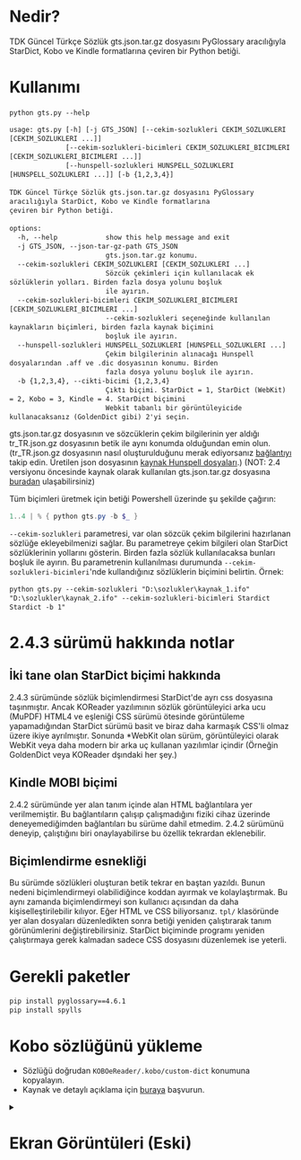 # Nedir?
TDK Güncel Türkçe Sözlük gts.json.tar.gz dosyasını PyGlossary aracılığıyla StarDict, Kobo ve Kindle formatlarına çeviren bir Python betiği.

# Kullanımı
`python gts.py --help`
```
usage: gts.py [-h] [-j GTS_JSON] [--cekim-sozlukleri CEKIM_SOZLUKLERI [CEKIM_SOZLUKLERI ...]]
              [--cekim-sozlukleri-bicimleri CEKIM_SOZLUKLERI_BICIMLERI [CEKIM_SOZLUKLERI_BICIMLERI ...]]
              [--hunspell-sozlukleri HUNSPELL_SOZLUKLERI [HUNSPELL_SOZLUKLERI ...]] [-b {1,2,3,4}]

TDK Güncel Türkçe Sözlük gts.json.tar.gz dosyasını PyGlossary aracılığıyla StarDict, Kobo ve Kindle formatlarına
çeviren bir Python betiği.

options:
  -h, --help            show this help message and exit
  -j GTS_JSON, --json-tar-gz-path GTS_JSON
                        gts.json.tar.gz konumu.
  --cekim-sozlukleri CEKIM_SOZLUKLERI [CEKIM_SOZLUKLERI ...]
                        Sözcük çekimleri için kullanılacak ek sözlüklerin yolları. Birden fazla dosya yolunu boşluk
                        ile ayırın.
  --cekim-sozlukleri-bicimleri CEKIM_SOZLUKLERI_BICIMLERI [CEKIM_SOZLUKLERI_BICIMLERI ...]
                        --cekim-sozlukleri seçeneğinde kullanılan kaynakların biçimleri, birden fazla kaynak biçimini
                        boşluk ile ayırın.
  --hunspell-sozlukleri HUNSPELL_SOZLUKLERI [HUNSPELL_SOZLUKLERI ...]
                        Çekim bilgilerinin alınacağı Hunspell dosyalarından .aff ve .dic dosyasının konumu. Birden
                        fazla dosya yolunu boşluk ile ayırın.
  -b {1,2,3,4}, --cikti-bicimi {1,2,3,4}
                        Çıktı biçimi. StarDict = 1, StarDict (WebKit) = 2, Kobo = 3, Kindle = 4. StarDict biçimini
                        Webkit tabanlı bir görüntüleyicide kullanacaksanız (GoldenDict gibi) 2'yi seçin.
```
gts.json.tar.gz dosyasının ve sözcüklerin çekim bilgilerinin yer aldığı tr_TR.json.gz dosyasının betik ile aynı konumda olduğundan emin olun. (tr_TR.json.gz dosyasının nasıl oluşturulduğunu merak ediyorsanız [bağlantıyı](https://github.com/anezih/HunspellWordForms) takip edin. Üretilen json dosyasının [kaynak Hunspell dosyaları](https://github.com/titoBouzout/Dictionaries/blob/master/Turkish.txt).) (NOT: 2.4 versiyonu öncesinde kaynak olarak kullanılan gts.json.tar.gz dosyasına [buradan](https://github.com/ogun/guncel-turkce-sozluk) ulaşabilirsiniz)

Tüm biçimleri üretmek için betiği Powershell üzerinde şu şekilde çağırın:

```powershell
1..4 | % { python gts.py -b $_ }
```

`--cekim-sozlukleri` parametresi, var olan sözcük çekim bilgilerini hazırlanan sözlüğe ekleyebilmenizi sağlar. Bu parametreye çekim bilgileri olan StarDict sözlüklerinin yollarını gösterin. Birden fazla sözlük kullanılacaksa bunları boşluk ile ayırın. Bu parametrenin kullanılması durumunda `--cekim-sozlukleri-bicimleri`'nde kullandığınız sözlüklerin biçimini belirtin. Örnek:
```
python gts.py --cekim-sozlukleri "D:\sozlukler\kaynak_1.ifo" "D:\sozlukler\kaynak_2.ifo" --cekim-sozlukleri-bicimleri Stardict Stardict -b 1"
```

# 2.4.3 sürümü hakkında notlar
## İki tane olan StarDict biçimi hakkında<br>
2.4.3 sürümünde sözlük biçimlendirmesi StarDict'de ayrı css dosyasına taşınmıştır. Ancak KOReader yazılımının sözlük görüntüleyici arka ucu (MuPDF) HTML4 ve eşleniği CSS sürümü ötesinde görüntüleme yapamadığından StarDict sürümü basit ve biraz daha karmaşık CSS'li olmaz üzere ikiye ayrılmıştır. Sonunda *WebKit olan sürüm, görüntüleyici olarak WebKit veya daha modern bir arka uç kullanan yazılımlar içindir (Örneğin GoldenDict veya KOReader dşındaki her şey.)

## Kindle MOBI biçimi
2.4.2 sürümünde yer alan tanım içinde alan HTML bağlantılara yer verilmemiştir. Bu bağlantıların çalışıp çalışmadığını fiziki cihaz üzerinde deneyemediğimden bağlantıları bu sürüme dahil etmedim. 2.4.2 sürümünü deneyip, çalıştığını biri onaylayabilirse bu özellik tekrardan eklenebilir.

## Biçimlendirme esnekliği
Bu sürümde sözlükleri oluşturan betik tekrar en baştan yazıldı. Bunun nedeni biçimlendirmeyi olabilidiğince koddan ayırmak ve kolaylaştırmak. Bu aynı zamanda biçimlendirmeyi son kullanıcı açısından da daha kişiselleştirilebilir kılıyor. Eğer HTML ve CSS biliyorsanız. `tpl/` klasöründe yer alan dosyaları düzenledikten sonra betiği yeniden çalıştırarak tanım görünümlerini değiştirebilirsiniz. StarDict biçiminde programı yeniden çalıştırmaya gerek kalmadan sadece CSS dosyasını düzenlemek ise yeterli.

# Gerekli paketler
```
pip install pyglossary==4.6.1
pip install spylls
```
# Kobo sözlüğünü yükleme
* Sözlüğü doğrudan `KOBOeReader/.kobo/custom-dict` konumuna kopyalayın.
* Kaynak ve detaylı açıklama için [buraya](https://pgaskin.net/dictutil/dicthtml/install.html) başvurun.

<details>
<summary><h1>Ekran Görüntüleri (Eski)</h1></summary>
<h2>V1</h2>

|                                                          |                                                           |
|:--------------------------------------------------------:|:---------------------------------------------------------:|
|<img src="img/Reader_2022-01-11_203535.png" width="300px">|<img src="img/Reader_2022-01-12_010753.png" width="300px"> |
|KOReader üzerinde Stardict/1                              |KOReader üzerinde Stardict/2                               |
|<img src="img/screen_shot-25906.gif" width="300px">       |<img src="img/screen_shot-25907.gif" width="300px">        |
|Kindle 4 sözlük ön izleme penceresi                       |Kindle 4 sözlük detaylı görünüm                            |
|<img src="img/screen_shot-25904.gif" width="300px">       |                                                           |
|Kindle 4 yüklü Türkçe sözlükler listesi                   |                                                           |

<h2>V2</h2>

**Çekimlenmiş sözcük aransa dahi kök sözcük görüntüleniyor.**

|                                             |                                                   |
|:-------------------------------------------:|:-------------------------------------------------:|
|<img src="img/v2/yapit_v2.png" width="300px">|<img src="img/v2/kobo_yapit_v2.png" width="300px"> |
|V2 - KOReader üzerinde Stardict              |V2 - Kobo                                          |

<h2>V2.1 - Girdilerin Eksik Tanımları Eklendi, Kindle için MOBI dosyası üretildi</h2>

|                                                                  |                                                                              |
|:----------------------------------------------------------------:|:----------------------------------------------------------------------------:|
|<img src="img/v2_1/v2_Reader_2022-03-21_221439.png" width="300px">|<img src="img/v2_1/v2_page1_FileManager_2022-03-21_232914.png" width="300px"> |
|**V2 - Eksik tanımlı bir girdi**                                  |**V2.1 - Girdinin eksik tanımları eklendi/1**                                 |
|<img src="img/v2_1/v2_page2_FileManager_2022-03-21_232924.png" width="300px">|<img src="img/v2_1/v2_page3_FileManager_2022-03-21_232929.png" width="300px">|
|**V2.1 - Girdinin eksik tanımları eklendi/2**                     |**V2.1 - Girdinin eksik tanımları eklendi/3**                                 |
|<img src="img/v2_1/screen_shot-20980.gif" width="300px">|<img src="img/v2_1/screen_shot-20981.gif" width="300px">|
|**V2.1 PyGlossary aracılığıyla Kindle için derlendi,<br/> çekimlenmiş sözcüklerde sonuç dönüyor**| **Kindle üzerinde tanımın detaylı görünümü**|

</details>